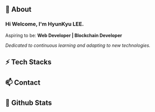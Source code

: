 ## 👀 About
### Hi Welcome, I'm **HyunKyu LEE**. <br/>
Aspiring to be:
**Web Developer | Blockchain Developer**<br/>

*Dedicated to continuous learning and adapting to new technologies.*

## ⚡ Tech Stacks

## 📫 Contact

## 💞️ Github Stats
